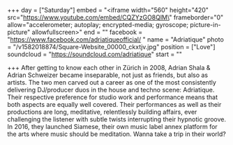 +++
day = ["Saturday"]
embed = "<iframe width=\"560\" height=\"420\" src=\"https://www.youtube.com/embed/CQZYzGO8QlM\" frameborder=\"0\" allow=\"accelerometer; autoplay; encrypted-media; gyroscope; picture-in-picture\" allowfullscreen></iframe>"
end = ""
facebook = "https://www.facebook.com/adriatiqueofficial/ "
name = "Adriatique"
photo = "/v1582018874/Square-Website_00000_ckxtjv.jpg"
position = ["Love"]
soundcloud = "https://soundcloud.com/adriatique"
start = ""

+++
After getting to know each other in Zürich in 2008, Adrian Shala & Adrian Schweizer became inseparable, not just as friends, but also as artists. The two men carved out a career as one of the most consistently delivering DJ/producer duos in the house and techno scene: Adriatique. Their respective preference for studio work and performance means that both aspects are equally well covered. Their performances as well as their productions are long, meditative, relentlessly building affairs, ever challenging the listener with subtle twists interrupting their hypnotic groove. In 2016, they launched Siamese, their own music label annex platform for the arts where music should be meditation. Wanna take a trip in their world?